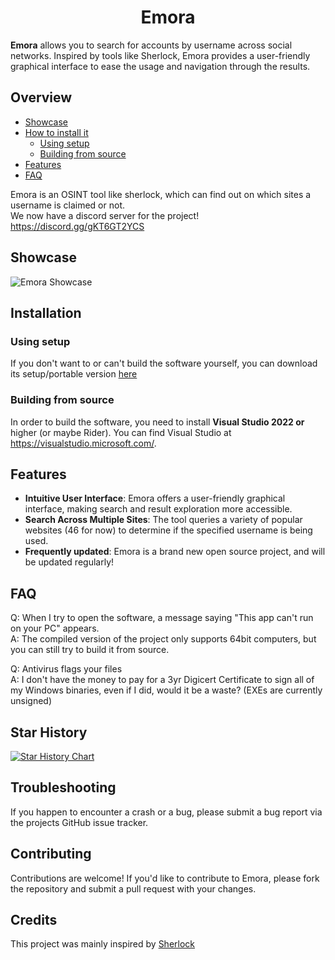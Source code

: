 <h1 align="center">Emora</h1>

**Emora** allows you to search for accounts by username across social networks. Inspired by tools like Sherlock, Emora provides a user-friendly graphical interface to ease the usage and navigation through the results.

## Overview

- [Showcase](#showcase)
- [How to install it](#installation)
  - [Using setup](#using-setup)
  - [Building from source](#building-from-source)
- [Features](#features)
- [FAQ](#faq)

Emora is an OSINT tool like sherlock, which can find out on which sites a username is claimed or not.  
We now have a discord server for the project! https://discord.gg/gKT6GT2YCS

## Showcase
![Emora Showcase](https://raw.githubusercontent.com/Prescoter/Emora-Project/main/EmoraShowcase.gif)

## Installation

### Using setup

If you don't want to or can't build the software yourself, you can download its setup/portable version [here](https://github.com/Prescoter/Emora-Project/releases/tag/v1.1)

### Building from source

In order to build the software, you need to install **Visual Studio 2022 or** higher (or maybe Rider). You can find Visual Studio at https://visualstudio.microsoft.com/.

## Features

- **Intuitive User Interface**: Emora offers a user-friendly graphical interface, making search and result exploration more accessible.
- **Search Across Multiple Sites**: The tool queries a variety of popular websites (46 for now) to determine if the specified username is being used.
- **Frequently updated**: Emora is a brand new open source project, and will be updated regularly!

## FAQ

Q: When I try to open the software, a message saying "This app can't run on your PC" appears.  
A: The compiled version of the project only supports 64bit computers, but you can still try to build it from source.

Q: Antivirus flags your files  
A: I don't have the money to pay for a 3yr Digicert Certificate to sign all of my Windows binaries, even if I did, would it be a waste? (EXEs are currently unsigned)

## Star History

<a href="https://star-history.com/#Prescoter/Emora-Project&Date">
  <picture>
    <source media="(prefers-color-scheme: dark)" srcset="https://api.star-history.com/svg?repos=Prescoter/Emora-Project&type=Date&theme=dark" />
    <source media="(prefers-color-scheme: light)" srcset="https://api.star-history.com/svg?repos=Prescoter/Emora-Project&type=Date" />
    <img alt="Star History Chart" src="https://api.star-history.com/svg?repos=Prescoter/Emora-Project&type=Date" />
  </picture>
</a>


## Troubleshooting

If you happen to encounter a crash or a bug, please submit a bug report via the projects GitHub issue tracker.

## Contributing

Contributions are welcome! If you'd like to contribute to Emora, please fork the repository and submit a pull request with your changes.

## Credits

This project was mainly inspired by [Sherlock](https://github.com/sherlock-project/sherlock)
